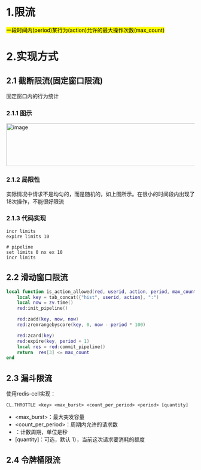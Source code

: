 # 1.限流
<mark>一段时间内(period)某行为(action)允许的最大操作次数(max_count)</mark>
# 2.实现方式

## 2.1 截断限流(固定窗口限流)
固定窗口内的行为统计
### 2.1.1 图示

<img width="631" height="114" alt="image" src="https://github.com/user-attachments/assets/aa7d7fd8-4900-40a5-8cce-560572ae42d3" />

### 2.1.2 局限性
实际情况中请求不是均匀的，而是随机的，如上图所示。在很小的时间段内出现了18次操作，不能很好限流

### 2.1.3 代码实现
```
incr limits
expire limits 10
```

```
# pipeline
set limits 0 nx ex 10
incr limits
```
## 2.2 滑动窗口限流
```lua
local function is_action_allowed(red, userid, action, period, max_count)
    local key = tab_concat({"hist", userid, action}, ":")
    local now = zv.time()
    red:init_pipeline()

    red:zadd(key, now, now)
    red:zremrangebyscore(key, 0, now - period * 100)

    red:zcard(key)
    red:expire(key, period + 1)
    local res = red:commit_pipeline()
    return  res[3] <= max_count
end
```


## 2.3 漏斗限流
使用redis-cell实现：
```
CL.THROTTLE <key> <max_burst> <count_per_period> <period> [quantity]
```
- <max_burst>：最大突发容量
- <count_per_period>：周期内允许的请求数
- <period>：计数周期，单位是秒
- [quantity]：可选，默认 1），当前这次请求要消耗的额度


## 2.4 令牌桶限流
